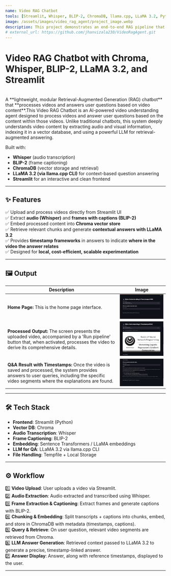 ```yaml
---
name: Video RAG Chatbot
tools: [Streamlit, Whisper, BLIP-2, ChromaDB, llama.cpp, LLaMA 3.2, Python]
image: /assets/images/video_rag_agent/project_image.webp
description: This project demonstrates an end-to-end RAG pipeline that processes videos, transcribes and captions them, stores embeddings in a vector database, and uses LLaMA 3.2 to answer user questions with relevant timestamps based on video content.
# external_url: https://github.com/jhanvizala230/VideoRagAgent.git
---
```

# Video RAG Chatbot with Chroma, Whisper, BLIP-2, LLaMA 3.2, and Streamlit
<br>
A **lightweight, modular Retrieval-Augmented Generation (RAG) chatbot** that **processes videos and answers user questions based on video content**.This Video RAG Chatbot is an AI-powered video understanding agent designed to process videos and answer user questions based on the content within those videos. Unlike traditional chatbots, this system deeply understands video content by extracting audio and visual information, indexing it in a vector database, and using a powerful LLM for retrieval-augmented answering.

Built with:
- **Whisper** (audio transcription)
- **BLIP-2** (frame captioning)
- **ChromaDB** (vector storage and retrieval)
- **LLaMA 3.2 (via llama.cpp CLI)** for context-based question answering
- **Streamlit** for an interactive and clean frontend

---

## ✨ Features

✅ Upload and process videos directly from Streamlit UI  
✅ Extract **audio (Whisper)** and **frames with captions (BLIP-2)**  
✅ Embed processed content into **Chroma vector store**  
✅ Retrieve relevant chunks and generate **contextual answers with LLaMA 3.2**  
✅ Provides **timestamp frameworks** in answers to indicate **where in the video the answer relates**  
✅ Designed for **local, cost-efficient, scalable experimentation**

---

## 🖼️ Output 


| Description | Image |
|--------|------------------------|
| **Home Page:** This is the home page interface. | ![Home Page](/assets/images/video_rag_agent/home_page.png) |
| **Processed Output:** The screen presents the uploaded video, accompanied by a 'Run pipeline' button that, when activated, processes the video to derive its comprehensive details. | ![Processed Video](/assets/images/video_rag_agent/processed_output_video.png) |
| **Q&A Result with Timestamps:** Once the video is saved and processed, the system provides answers to user queries, including the specific video segments where the explanations are found. | ![User Q&A Result](/assets/images/video_rag_agent/timestamps_reflected.png) |


---

## 🛠️ Tech Stack

- **Frontend**: Streamlit (Python)
- **Vector DB**: Chroma
- **Audio Transcription**: Whisper
- **Frame Captioning**: BLIP-2
- **Embedding**: Sentence Transformers / LLaMA embeddings
- **LLM for QA**: LLaMA 3.2 via llama.cpp CLI
- **File Handling**: Tempfile + Local Storage

---

## ⚙️ Workflow

1️⃣ **Video Upload**: User uploads a video via Streamlit.  
2️⃣ **Audio Extraction**: Audio extracted and transcribed using Whisper.  
3️⃣ **Frame Extraction & Captioning**: Extract frames and generate captions with BLIP-2.  
4️⃣ **Chunking & Embedding**: Split transcripts + captions into chunks, embed, and store in ChromaDB with metadata (timestamps, captions).  
5️⃣ **Query & Retrieve**: On user question, relevant video segments are retrieved from Chroma.  
6️⃣ **LLM Answer Generation**: Retrieved context passed to LLaMA 3.2 to generate a precise, timestamp-linked answer.  
7️⃣ **Answer Display**: Answer, along with reference timestamps, displayed to the user.

---


